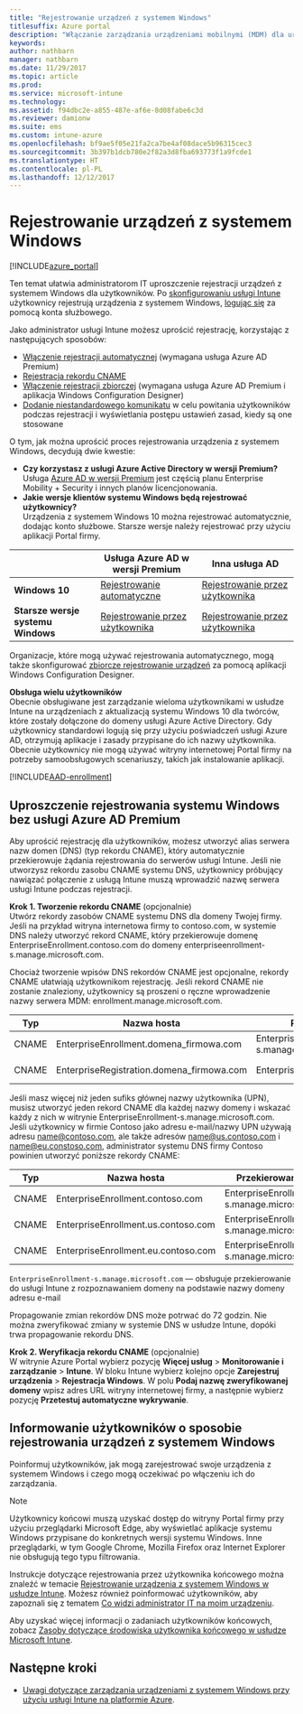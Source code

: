 ```yaml
---
title: "Rejestrowanie urządzeń z systemem Windows"
titlesuffix: Azure portal
description: "Włączanie zarządzania urządzeniami mobilnymi (MDM) dla urządzeń z systemem Windows w usłudze Intune."
keywords: 
author: nathbarn
manager: nathbarn
ms.date: 11/29/2017
ms.topic: article
ms.prod: 
ms.service: microsoft-intune
ms.technology: 
ms.assetid: f94dbc2e-a855-487e-af6e-8d08fabe6c3d
ms.reviewer: damionw
ms.suite: ems
ms.custom: intune-azure
ms.openlocfilehash: bf9ae5f05e21fa2ca7be4af08dace5b96315cec3
ms.sourcegitcommit: 3b397b1dcb780e2f82a3d8fba693773f1a9fcde1
ms.translationtype: HT
ms.contentlocale: pl-PL
ms.lasthandoff: 12/12/2017
---
```

# <a name="enroll-windows-devices"></a>Rejestrowanie urządzeń z systemem Windows

[!INCLUDE[azure_portal](./includes/azure_portal.md)]

Ten temat ułatwia administratorom IT uproszczenie rejestracji urządzeń z systemem Windows dla użytkowników. Po [skonfigurowaniu usługi Intune](setup-steps.md) użytkownicy rejestrują urządzenia z systemem Windows, [logując się](https://docs.microsoft.com/intune-user-help/enroll-your-device-in-intune-windows) za pomocą konta służbowego.  

Jako administrator usługi Intune możesz uprościć rejestrację, korzystając z następujących sposobów:
- [Włączenie rejestracji automatycznej](#enable-windows-10-automatic-enrollment) (wymagana usługa Azure AD Premium)
- [Rejestracja rekordu CNAME](#simplify-windows-enrollment-without-azure-ad-premium)
- [Włączenie rejestracji zbiorczej](windows-bulk-enroll.md) (wymagana usługa Azure AD Premium i aplikacja Windows Configuration Designer)
- [Dodanie niestandardowego komunikatu](windows-enrollment-status.md) w celu powitania użytkowników podczas rejestracji i wyświetlania postępu ustawień zasad, kiedy są one stosowane

O tym, jak można uprościć proces rejestrowania urządzenia z systemem Windows, decydują dwie kwestie:

- **Czy korzystasz z usługi Azure Active Directory w wersji Premium?** <br>Usługa [Azure AD w wersji Premium](https://docs.microsoft.com/azure/active-directory/active-directory-get-started-premium) jest częścią planu Enterprise Mobility + Security i innych planów licencjonowania.
- **Jakie wersje klientów systemu Windows będą rejestrować użytkownicy?** <br>Urządzenia z systemem Windows 10 można rejestrować automatycznie, dodając konto służbowe. Starsze wersje należy rejestrować przy użyciu aplikacji Portal firmy.

||**Usługa Azure AD w wersji Premium**|**Inna usługa AD**|
|----------|---------------|---------------|  
|**Windows 10**|[Rejestrowanie automatyczne](#enable-windows-10-automatic-enrollment) |[Rejestrowanie przez użytkownika](#enable-windows-enrollment-without-azure-ad-premium)|
|**Starsze wersje systemu Windows**|[Rejestrowanie przez użytkownika](#enable-windows-enrollment-without-azure-ad-premium)|[Rejestrowanie przez użytkownika](#enable-windows-enrollment-without-azure-ad-premium)|

Organizacje, które mogą używać rejestrowania automatycznego, mogą także skonfigurować [zbiorcze rejestrowanie urządzeń](windows-bulk-enroll.md) za pomocą aplikacji Windows Configuration Designer.

**Obsługa wielu użytkowników**<br>
Obecnie obsługiwane jest zarządzanie wieloma użytkownikami w usłudze Intune na urządzeniach z aktualizacją systemu Windows 10 dla twórców, które zostały dołączone do domeny usługi Azure Active Directory. Gdy użytkownicy standardowi logują się przy użyciu poświadczeń usługi Azure AD, otrzymują aplikacje i zasady przypisane do ich nazwy użytkownika. Obecnie użytkownicy nie mogą używać witryny internetowej Portal firmy na potrzeby samoobsługowych scenariuszy, takich jak instalowanie aplikacji.

[!INCLUDE[AAD-enrollment](./includes/win10-automatic-enrollment-aad.md)]

## <a name="simplify-windows-enrollment-without-azure-ad-premium"></a>Uproszczenie rejestrowania systemu Windows bez usługi Azure AD Premium
Aby uprościć rejestrację dla użytkowników, możesz utworzyć alias serwera nazw domen (DNS) (typ rekordu CNAME), który automatycznie przekierowuje żądania rejestrowania do serwerów usługi Intune. Jeśli nie utworzysz rekordu zasobu CNAME systemu DNS, użytkownicy próbujący nawiązać połączenie z usługą Intune muszą wprowadzić nazwę serwera usługi Intune podczas rejestracji.

**Krok 1. Tworzenie rekordu CNAME** (opcjonalnie)<br>
Utwórz rekordy zasobów CNAME systemu DNS dla domeny Twojej firmy. Jeśli na przykład witryna internetowa firmy to contoso.com, w systemie DNS należy utworzyć rekord CNAME, który przekierowuje domenę EnterpriseEnrollment.contoso.com do domeny enterpriseenrollment-s.manage.microsoft.com.

Chociaż tworzenie wpisów DNS rekordów CNAME jest opcjonalne, rekordy CNAME ułatwiają użytkownikom rejestrację. Jeśli rekord CNAME nie zostanie znaleziony, użytkownicy są proszeni o ręczne wprowadzenie nazwy serwera MDM: enrollment.manage.microsoft.com.

|Typ|Nazwa hosta|Przekierowanie na|TTL|
|----------|---------------|---------------|---|
|CNAME|EnterpriseEnrollment.domena_firmowa.com|EnterpriseEnrollment-s.manage.microsoft.com| 1 godzina|
|CNAME|EnterpriseRegistration.domena_firmowa.com|EnterpriseRegistration.windows.net|1 godzina|

Jeśli masz więcej niż jeden sufiks głównej nazwy użytkownika (UPN), musisz utworzyć jeden rekord CNAME dla każdej nazwy domeny i wskazać każdy z nich w witrynie EnterpriseEnrollment-s.manage.microsoft.com. Jeśli użytkownicy w firmie Contoso jako adresu e-mail/nazwy UPN używają adresu name@contoso.com, ale także adresów name@us.contoso.com i name@eu.constoso.com, administrator systemu DNS firmy Contoso powinien utworzyć poniższe rekordy CNAME:

|Typ|Nazwa hosta|Przekierowanie na|TTL|  
|----------|---------------|---------------|---|
|CNAME|EnterpriseEnrollment.contoso.com|EnterpriseEnrollment-s.manage.microsoft.com|1 godzina|
|CNAME|EnterpriseEnrollment.us.contoso.com|EnterpriseEnrollment-s.manage.microsoft.com|1 godzina|
|CNAME|EnterpriseEnrollment.eu.contoso.com|EnterpriseEnrollment-s.manage.microsoft.com| 1 godzina|

`EnterpriseEnrollment-s.manage.microsoft.com` — obsługuje przekierowanie do usługi Intune z rozpoznawaniem domeny na podstawie nazwy domeny adresu e-mail

Propagowanie zmian rekordów DNS może potrwać do 72 godzin. Nie można zweryfikować zmiany w systemie DNS w usłudze Intune, dopóki trwa propagowanie rekordu DNS.

**Krok 2. Weryfikacja rekordu CNAME** (opcjonalnie)<br>
W witrynie Azure Portal wybierz pozycję **Więcej usług** > **Monitorowanie i zarządzanie** > **Intune**. W bloku Intune wybierz kolejno opcje **Zarejestruj urządzenia** > **Rejestracja Windows**. W polu **Podaj nazwę zweryfikowanej domeny** wpisz adres URL witryny internetowej firmy, a następnie wybierz pozycję **Przetestuj automatyczne wykrywanie**.

## <a name="tell-users-how-to-enroll-windows-devices"></a>Informowanie użytkowników o sposobie rejestrowania urządzeń z systemem Windows
Poinformuj użytkowników, jak mogą zarejestrować swoje urządzenia z systemem Windows i czego mogą oczekiwać po włączeniu ich do zarządzania.

> [!NOTE]
> Użytkownicy końcowi muszą uzyskać dostęp do witryny Portal firmy przy użyciu przeglądarki Microsoft Edge, aby wyświetlać aplikacje systemu Windows przypisane do konkretnych wersji systemu Windows. Inne przeglądarki, w tym Google Chrome, Mozilla Firefox oraz Internet Explorer nie obsługują tego typu filtrowania.

Instrukcje dotyczące rejestrowania przez użytkownika końcowego można znaleźć w temacie [Rejestrowanie urządzenia z systemem Windows w usłudze Intune](https://docs.microsoft.com/intune-user-help/enroll-your-device-in-intune-windows). Możesz również poinformować użytkowników, aby zapoznali się z tematem [Co widzi administrator IT na moim urządzeniu](https://docs.microsoft.com/intune-user-help/what-can-your-it-administrator-see-when-you-enroll-your-device-in-intune-windows).

Aby uzyskać więcej informacji o zadaniach użytkowników końcowych, zobacz [Zasoby dotyczące środowiska użytkownika końcowego w usłudze Microsoft Intune](end-user-educate.md).

## <a name="next-steps"></a>Następne kroki

- [Uwagi dotyczące zarządzania urządzeniami z systemem Windows przy użyciu usługi Intune na platformie Azure](/intune-classic/deploy-use/intune-on-azure).
